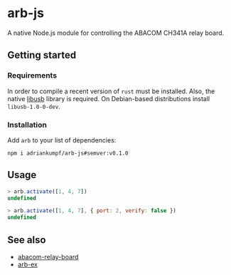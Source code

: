 # arb-js

A native Node.js module for controlling the ABACOM CH341A relay board.

## Getting started

### Requirements

In order to compile a recent version of `rust` must be installed. Also, the native [libusb](https://github.com/libusb/libusb) library is required. On Debian-based distributions install `libusb-1.0-0-dev`.

### Installation

Add `arb` to your list of dependencies:

```plain
npm i adriankumpf/arb-js#semver:v0.1.0
```

## Usage

```js
> arb.activate([1, 4, 7])
undefined

> arb.activate([1, 4, 7], { port: 2, verify: false })
undefined
```

## See also

* [abacom-relay-board](https://github.com/adriankumpf/abacom-relay-board)
* [arb-ex](https://github.com/adriankumpf/arb-ex)
